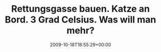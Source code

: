 ---
retweeted: false
source: <a href="http://twitter.com" rel="nofollow">Twitter Web Client</a>
entities:
  hashtags: []
  symbols: []
  user_mentions: []
  urls: []
display_text_range:
- '0'
- '95'
favorite_count: '0'
id_str: '4971590827'
truncated: false
retweet_count: '0'
id: '4971590827'
created_at: Sun Oct 18 18:55:29 +0000 2009
favorited: false
full_text: Rettungsgasse bauen. Katze an Bord. 3 Grad Celsius. Was will man mehr?
  http://twitpic.com/m0zj7
lang: de
tags:
- pesos/twitter
date: '2009-10-18T18:55:29+00:00'
src: https://twitter.com/bascht/status/4971590827
original_url: https://twitter.com/bascht/status/4971590827
type: twitter_tweet
text: Rettungsgasse bauen. Katze an Bord. 3 Grad Celsius. Was will man mehr? http://twitpic.com/m0zj7
title: 'Rettungsgasse bauen. Katze an Bord. 3 Grad Celsius. Was will man mehr? '

---